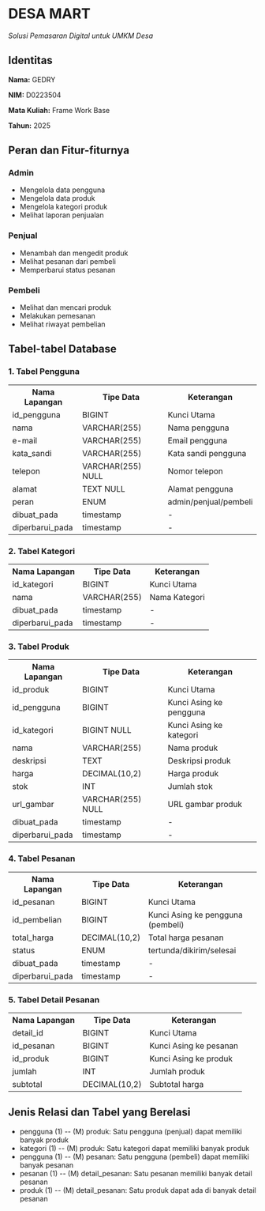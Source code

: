 
<body>
    <h1>DESA MART</h1>
    <p><em>Solusi Pemasaran Digital untuk UMKM Desa</em></p>

<h2>Identitas</h2>
    <p><strong>Nama:</strong> GEDRY</p>
    <p><strong>NIM:</strong> D0223504</p>
    <p><strong>Mata Kuliah:</strong> Frame Work Base</p>
    <p><strong>Tahun:</strong> 2025</p>

<h2>Peran dan Fitur-fiturnya</h2>
    <h3>Admin</h3>
    <ul>
        <li>Mengelola data pengguna</li>
        <li>Mengelola data produk</li>
        <li>Mengelola kategori produk</li>
        <li>Melihat laporan penjualan</li>
    </ul>
    <h3>Penjual</h3>
    <ul>
        <li>Menambah dan mengedit produk</li>
        <li>Melihat pesanan dari pembeli</li>
        <li>Memperbarui status pesanan</li>
    </ul>
    <h3>Pembeli</h3>
    <ul>
        <li>Melihat dan mencari produk</li>
        <li>Melakukan pemesanan</li>
        <li>Melihat riwayat pembelian</li>
    </ul>
    <h2>Tabel-tabel Database</h2>
    <h3>1. Tabel Pengguna</h3>
    <table>
        <tr><th>Nama Lapangan</th><th>Tipe Data</th><th>Keterangan</th></tr>
        <tr><td>id_pengguna</td><td>BIGINT</td><td>Kunci Utama</td></tr>
        <tr><td>nama</td><td>VARCHAR(255)</td><td>Nama pengguna</td></tr>
        <tr><td>e-mail</td><td>VARCHAR(255)</td><td>Email pengguna</td></tr>
        <tr><td>kata_sandi</td><td>VARCHAR(255)</td><td>Kata sandi pengguna</td></tr>
        <tr><td>telepon</td><td>VARCHAR(255) NULL</td><td>Nomor telepon</td></tr>
        <tr><td>alamat</td><td>TEXT NULL</td><td>Alamat pengguna</td></tr>
        <tr><td>peran</td><td>ENUM</td><td>admin/penjual/pembeli</td></tr>
        <tr><td>dibuat_pada</td><td>timestamp</td><td>-</td></tr>
        <tr><td>diperbarui_pada</td><td>timestamp</td><td>-</td></tr>
    </table>
    <h3>2. Tabel Kategori</h3>
    <table>
        <tr><th>Nama Lapangan</th><th>Tipe Data</th><th>Keterangan</th></tr>
        <tr><td>id_kategori</td><td>BIGINT</td><td>Kunci Utama</td></tr>
        <tr><td>nama</td><td>VARCHAR(255)</td><td>Nama Kategori</td></tr>
        <tr><td>dibuat_pada</td><td>timestamp</td><td>-</td></tr>
        <tr><td>diperbarui_pada</td><td>timestamp</td><td>-</td></tr>
    </table>
    <h3>3. Tabel Produk</h3>
    <table>
        <tr><th>Nama Lapangan</th><th>Tipe Data</th><th>Keterangan</th></tr>
        <tr><td>id_produk</td><td>BIGINT</td><td>Kunci Utama</td></tr>
        <tr><td>id_pengguna</td><td>BIGINT</td><td>Kunci Asing ke pengguna</td></tr>
        <tr><td>id_kategori</td><td>BIGINT NULL</td><td>Kunci Asing ke kategori</td></tr>
        <tr><td>nama</td><td>VARCHAR(255)</td><td>Nama produk</td></tr>
        <tr><td>deskripsi</td><td>TEXT</td><td>Deskripsi produk</td></tr>
        <tr><td>harga</td><td>DECIMAL(10,2)</td><td>Harga produk</td></tr>
        <tr><td>stok</td><td>INT</td><td>Jumlah stok</td></tr>
        <tr><td>url_gambar</td><td>VARCHAR(255) NULL</td><td>URL gambar produk</td></tr>
        <tr><td>dibuat_pada</td><td>timestamp</td><td>-</td></tr>
        <tr><td>diperbarui_pada</td><td>timestamp</td><td>-</td></tr>
    </table>
    <h3>4. Tabel Pesanan</h3>
    <table>
        <tr><th>Nama Lapangan</th><th>Tipe Data</th><th>Keterangan</th></tr>
        <tr><td>id_pesanan</td><td>BIGINT</td><td>Kunci Utama</td></tr>
        <tr><td>id_pembelian</td><td>BIGINT</td><td>Kunci Asing ke pengguna (pembeli)</td></tr>
        <tr><td>total_harga</td><td>DECIMAL(10,2)</td><td>Total harga pesanan</td></tr>
        <tr><td>status</td><td>ENUM</td><td>tertunda/dikirim/selesai</td></tr>
        <tr><td>dibuat_pada</td><td>timestamp</td><td>-</td></tr>
        <tr><td>diperbarui_pada</td><td>timestamp</td><td>-</td></tr>
    </table>
    <h3>5. Tabel Detail Pesanan</h3>
    <table>
        <tr><th>Nama Lapangan</th><th>Tipe Data</th><th>Keterangan</th></tr>
        <tr><td>detail_id</td><td>BIGINT</td><td>Kunci Utama</td></tr>
        <tr><td>id_pesanan</td><td>BIGINT</td><td>Kunci Asing ke pesanan</td></tr>
        <tr><td>id_produk</td><td>BIGINT</td><td>Kunci Asing ke produk</td></tr>
        <tr><td>jumlah</td><td>INT</td><td>Jumlah produk</td></tr>
        <tr><td>subtotal</td><td>DECIMAL(10,2)</td><td>Subtotal harga</td></tr>
    </table>
    <h2>Jenis Relasi dan Tabel yang Berelasi</h2>
    <ul>
        <li>pengguna (1) -- (M) produk: Satu pengguna (penjual) dapat memiliki banyak produk</li>
        <li>kategori (1) -- (M) produk: Satu kategori dapat memiliki banyak produk</li>
        <li>pengguna (1) -- (M) pesanan: Satu pengguna (pembeli) dapat memiliki banyak pesanan</li>
        <li>pesanan (1) -- (M) detail_pesanan: Satu pesanan memiliki banyak detail pesanan</li>
        <li>produk (1) -- (M) detail_pesanan: Satu produk dapat ada di banyak detail pesanan</li>
    </ul>
</body>
</html>
